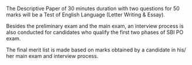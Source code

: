 The Descriptive Paper of 30 minutes duration with two questions for 50 marks will be a Test of English Language (Letter Writing & Essay).

Besides the preliminary exam and the main exam, an interview process is also conducted for candidates who qualify the first two phases of SBI PO exam.

The final merit list is made based on marks obtained by a candidate in his/ her main exam and interview process.

